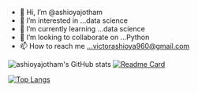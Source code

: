 - 👋 Hi, I’m @ashioyajotham
- 👀 I’m interested in ...data science
- 🌱 I’m currently learning ...data science
- 💞️ I’m looking to collaborate on ...Python
- 📫 How to reach me ...victorashioya960@gmail.com

<!---
ashioyajotham/ashioyajotham is a ✨ special ✨ repository because its `README.md` (this file) appears on your GitHub profile.
You can click the Preview link to take a look at your changes.
--->
![ashioyajotham's GitHub stats](https://github-readme-stats.vercel.app/api?username=ashioyajotham&show_icons=true&theme=tokyonight)
[![Readme Card](https://github-readme-stats.vercel.app/api/pin/?username=ashioyajotham&repo=github-readme-stats)](https://github.com/ashioyajotham/github-readme-stats)

[![Top Langs](https://github-readme-stats.vercel.app/api/top-langs/?username=ashioyajotham)](https://github.com/ashioyajotham/github-readme-stats)

